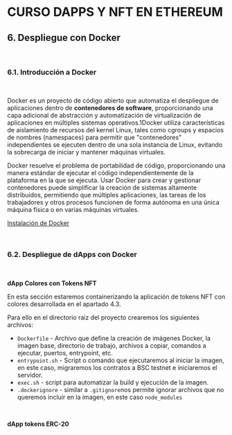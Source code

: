 # CURSO DAPPS Y NFT EN ETHEREUM
## 6. Despliegue con Docker

&nbsp;

### 6.1. Introducción a Docker

&nbsp;

Docker es un proyecto de código abierto que automatiza el despliegue de aplicaciones dentro de **contenedores de software**, proporcionando una capa adicional de abstracción y automatización de virtualización de aplicaciones en múltiples sistemas operativos.1​Docker utiliza características de aislamiento de recursos del kernel Linux, tales como cgroups y espacios de nombres (namespaces) para permitir que "contenedores" independientes se ejecuten dentro de una sola instancia de Linux, evitando la sobrecarga de iniciar y mantener máquinas virtuales.

Docker resuelve el problema de portabilidad de código, proporcionando una manera estándar de ejecutar el código independientemente de la plataforma en la que se ejecuta. Usar Docker para crear y gestionar contenedores puede simplificar la creación de sistemas altamente distribuidos, permitiendo que múltiples aplicaciones, las tareas de los trabajadores y otros procesos funcionen de forma autónoma en una única máquina física o en varias máquinas virtuales.

[Instalación de Docker](https://docs.docker.com/install/)

&nbsp;

### 6.2. Despliegue de dApps con Docker

&nbsp;

**dApp Colores con Tokens NFT**

En esta sección estaremos containerizando la aplicación de tokens NFT con colores desarrollada en el apartado 4.3.

Para ello en el directorio raiz del proyecto crearemos los siguientes archivos:
* `Dockerfile` - Archivo que define la creación de imágenes Docker, la imagen base, directorio de trabajo, archivos a copiar, comandos a ejecutar, puertos, entrypoint, etc.
* `entrypoint.sh` - Script o comando que ejecutaremos al iniciar la imagen, en este caso, migraremos los contratos a BSC testnet e iniciaremos el servidor.
* `exec.sh` - script para automatizar la build y ejecución de la imagen.
* `.dockerignore` - similar a `.gitignore`nos permite ignorar archivos que no queremos incluir en la imagen, en este caso `node_modules`

&nbsp;

**dApp tokens ERC-20**